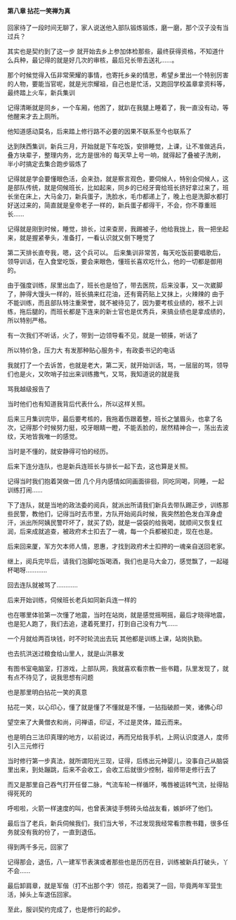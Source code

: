 #### 第八章 拈花一笑禅为真


回家待了一段时间无聊了，家人说送他入部队锻炼锻炼，磨一磨，那个汉子没有当过兵？

其实也是契约到了这一步
就开始去乡上参加体检那些，最终获得资格，不知道什么兵种，最记得的就是好几次的审核，最后兄长带去送礼……。

那个时候觉得入伍非常荣耀的事情，也寄托乡亲的情思，希望乡里出一个特别厉害的人物，要能当官呢，就是光宗耀祖，自己也是忙活，又跑回学校盖章拿资料等，最终踏上火车，新兵集训

记得清晰就是同乡，一个车厢，他困了，就趴在我腿上睡着了，我一直没有动，等他醒来才去上厕所。

他知道感动莫名，后来踏上修行路不必要的因果不联系至今也联系了

达到陕西集训，新兵三月，开始就是下车吃饭，安排睡觉，上课，让不准做逃兵，叠方块辈子，整理内务，北方是很冷的
每天早上号一响，就得起了叠被子洗刷，半小时搞定去集合跑步锻炼了

记得就是学会要懂眼色活，会来劲，就是察言观色，要伺候人，特别会伺候人，这是部队传统，就是伺候班长，比如起来，同乡的已经牙膏给班长挤好拿过来了，班长坐在床上，大马金刀，新兵蛋子，洗脸水，毛巾都递上了，晚上也是洗脚水都打好送过来的，简直就是皇帝老子一样的，新兵蛋子都得干，不会，你不尊重班长……

记得就是刚到时候，睡觉，排长，过来查房，我踢被子，他给我拢上，我一把坐起来，就是握紧拳头，准备打，一看认识就又倒下睡觉了

第二天排长直夸我，嗯，这个兵可以。
后来集训非常苦，每天吃饭前要唱歌后，领导训话，在入食堂吃饭，要会来眼色，懂班长喜欢吃什么，他的一切都是御用的。

由于强度训练，尿里出血了，班长也是怕了，带去医院，后来没事，又一次崴脚了，肿得大馒头一样的，班长搞来红花油，还有膏药贴上又抹上，火辣辣的
由于不能训练，而且部队特注重荣誉，就不被待见了，因为要考核业绩的，根不上训练，拖后腿的，而班长都是下连来的新士官也是优秀兵，来搞业绩也是拿成绩的，所以特别严格。

有一次我们不听话，火了，带到一边领导看不见，就是一顿揍，听话了

所以特价急，压力大
有发那种贴心服务卡，有政委书记的电话

我就打了一个去诉苦，也就是老大，第二天，就开始训话，骂，一层层的骂，领导们也是火，又吹哨子拉出来训练撒气，又骂，我知道说的就是我

骂我越级报告了

当时他们也有知道我背后代表什么，所以这样关照。

后来三月集训完毕，最后要考核的，我拖着伤跟着整，班长之皱眉头，也拿了名次，记得那个时候努力挺，咬牙眼睛一瞪，不能丢脸的，居然精神合一，荡出去波纹，天地皆我唯一的感觉。

当时是不懂的，就安静得可怕的经历。

后来下连分连队，也是新兵连班长与排长一起下去，这也算是关照。

记得当时我们抱着哭做一团
几个月内感情如同画面徘徊，同吃同喝，同睡，一起训练打闹……

下了连队，就是当地的政法委的阅兵，就派出所请我们新兵去带队踢正步，训练那些民警，教他们，记得当时去市里，方队开始阅兵时候，我突然脸色发白浑身虚汗，派出所阿姨民警吓坏了，就买了奶，就是一袋袋的给我喝，就顺间又恢复红润，后来成就追查，被政府术士扣去了一魂，每一个兵都被扣走，现在也是。

后来回来厦，军方欠本师人情，恩惠，才找到政府术士扣押的一魂亲自送回老家。

继上，阅兵完毕后，请我们泡脚吃饭喝酒，我们也是马大金刀，感觉飘了，一起碰杯喝呀…………

回去连队就被骂了…………

后来开始训练，伺候班长老兵如同新兵连一样的

也在哪里体验第一次懂了地震，当时在站岗，就是感觉摇啊摇，最后才晓得地震，也是犯人跑了，我们去追，逮着死里打，打到自己没有力气……

一个月就给两百块钱，时不时轮流出去玩
其他都是训练上课，站岗执勤。

也去抗洪送过粮食给山里人，就是山洪暴发

有图书室电脑室，打游戏，上部队网，我就喜欢看宗教一些书籍，队里发现了，就有点不待见了，说我思想有问题

也是那里明白拈花一笑的真意

拈花一笑，以心印心，懂了就是懂了不懂就是不懂，一拈指破颜一笑，诸佛心印

望空来了大黄僧衣和尚，问禅语，印证，不过是灵体，踏云而来。

也是明白三法印真理的地方，以前说过，再而兄给我手机，上网认识度道人，度师引入三元修行

当时修行第一步真法，就所谓阳光三现，证得，后练出元神婴儿，没事自己从脑袋里出来，到处蹦跳，后来不会收工，会收工后就很少控制，祖师带走修行去了

而又是那里自己吞气打开任督二脉，气流车轮一样循环，嘴唇被运转气流，扯得贴得死死的

呼啦啦，火箭一样速度的叫，也曾表演徒手劈砖头给战友看，嫉妒坏了他们。

最后当了老兵，新兵伺候我们，我们当大爷，不过发现我经常看宗教书籍，很多任务就没有我的份了，一直到退伍。

得到两千多元，回家了

记得那会，退伍，八一建军节表演或者那些也是历历在目，训练被新兵打破头，丫不会……

最后卸肩章，就是军偕（打不出那个字）领花，抱着哭了一回，毕竟两年军营生活，掉头上车退伍回家。

至此，服训契约完成了，也是修行的起步。


